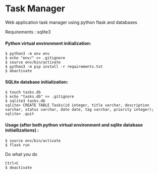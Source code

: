 # Task Manager

Web application task manager using python flask and databases

Requirements : sqlite3

#### Python virtual environment initialization:

	$ python3 -m env env
	$ echo "env/" >> .gitignore
	$ source env/bin/activate
	$ python3 -m pip install -r requirements.txt
	$ deactivate

#### SQLite database initialization:

	$ touch tasks.db
	$ echo "tasks.db" >> .gitignore
	$ sqlite3 tasks.db
	sqlite> CREATE TABLE Tasks(id integer, title varchar, description varchar, status varchar, date date, tag varchar, priority integer);
	sqlite> .quit

#### Usage (after both python virtual environment and sqlite database initiallizations) :

	$ source env/bin/activate
	$ flask run	

Do what you do

	Ctrl+C
	$ deactivate
